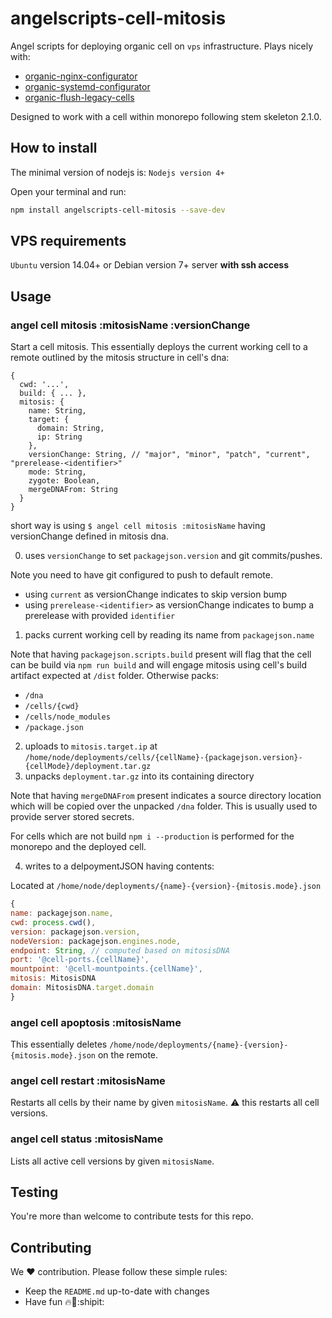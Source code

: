 # angelscripts-cell-mitosis

Angel scripts for deploying organic cell on `vps` infrastructure. Plays nicely with:

* [organic-nginx-configurator](https://github.com/node-organic/organic-nginx-configurator)
* [organic-systemd-configurator](https://github.com/node-organic/organic-systemd-configurator)
* [organic-flush-legacy-cells](https://github.com/node-organic/organic-flush-legacy-cells)

Designed to work with a cell within monorepo following stem skeleton 2.1.0.

## How to install

The minimal version of nodejs is: `Nodejs version 4+`

Open your terminal and run:

```bash
npm install angelscripts-cell-mitosis --save-dev
```

## VPS requirements

`Ubuntu` version 14.04+ or Debian version 7+ server **with ssh access**

## Usage

### angel cell mitosis :mitosisName :versionChange

Start a cell mitosis. This essentially deploys the current working cell to a remote outlined by the mitosis structure in cell's dna:

```
{
  cwd: '...',
  build: { ... },
  mitosis: {
    name: String,
    target: {
      domain: String,
      ip: String
    },
    versionChange: String, // "major", "minor", "patch", "current", "prerelease-<identifier>"
    mode: String,
    zygote: Boolean,
    mergeDNAFrom: String
  }
}
```

short way is using `$ angel cell mitosis :mitosisName` having versionChange defined in mitosis dna.

0. uses `versionChange` to set `packagejson.version` and git commits/pushes.

  Note you need to have git configured to push to default remote.
  
  * using `current` as versionChange indicates to skip version bump
  * using `prerelease-<identifier>` as versionChange indicates to bump a prerelease with provided `identifier`
  
1. packs current working cell by reading its name from `packagejson.name`

  Note that having `packagejson.scripts.build` present will flag that the cell can be build via `npm run build` and will engage mitosis using cell's build artifact expected at `/dist` folder. Otherwise packs:
  
  * `/dna`
  * `/cells/{cwd}`
  * `/cells/node_modules`
  * `/package.json`
  
2. uploads to `mitosis.target.ip` at `/home/node/deployments/cells/{cellName}-{packagejson.version}-{cellMode}/deployment.tar.gz`
3. unpacks `deployment.tar.gz` into its containing directory

  Note that having `mergeDNAFrom` present indicates a source directory location which will be copied over the unpacked `/dna` folder. This is usually used to provide server stored secrets.
  
  For cells which are not build `npm i --production` is performed for the monorepo and the deployed cell.
  
4. writes to a delpoymentJSON having contents:

  Located at `/home/node/deployments/{name}-{version}-{mitosis.mode}.json`
  
  ```javascript
{
  name: packagejson.name,
  cwd: process.cwd(),
  version: packagejson.version,
  nodeVersion: packagejson.engines.node,
  endpoint: String, // computed based on mitosisDNA
  port: '@cell-ports.{cellName}',
  mountpoint: '@cell-mountpoints.{cellName}',
  mitosis: MitosisDNA
  domain: MitosisDNA.target.domain
}
  ```

### angel cell apoptosis :mitosisName

This essentially deletes `/home/node/deployments/{name}-{version}-{mitosis.mode}.json` on the remote.

### angel cell restart :mitosisName

Restarts all cells by their name by given `mitosisName`. :warning: this restarts all cell versions.

### angel cell status :mitosisName

Lists all active cell versions by given `mitosisName`.

## Testing

You're more than welcome to contribute tests for this repo.

## Contributing

We :hearts: contribution. Please follow these simple rules: 

- Keep the `README.md` up-to-date with changes
- Have fun :fire::rocket::shipit:
